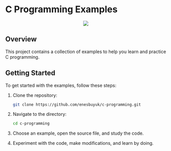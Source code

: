 # C Programming Examples
<center><img src="https://github.com/enesbuyuk/c-programming/assets/82279640/d55356b0-8070-4f29-a0f2-c814016c8e4c"></center>

## Overview
This project contains a collection of examples to help you learn and practice C programming.

## Getting Started

To get started with the examples, follow these steps:

1. Clone the repository:

    ```bash
    git clone https://github.com/enesbuyuk/c-programming.git
    ```

2. Navigate to the directory:

    ```bash
    cd c-programming
    ```

3. Choose an example, open the source file, and study the code.

4. Experiment with the code, make modifications, and learn by doing.
